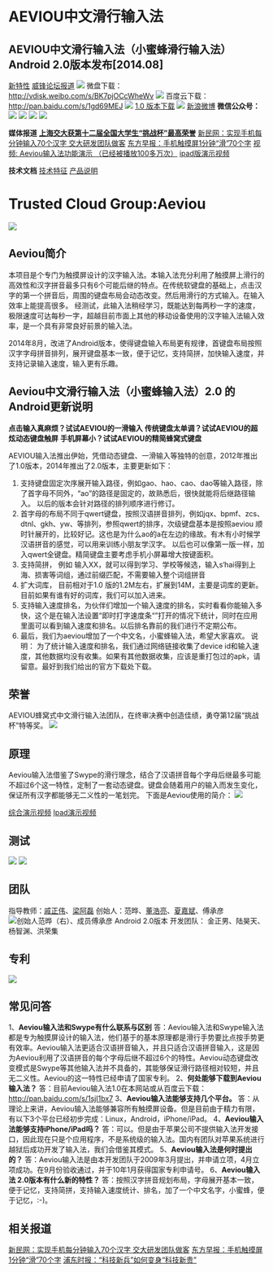 # AEVIOU中文滑行输入法

## AEVIOU中文滑行输入法（小蜜蜂滑行输入法）Android 2.0版本发布[2014.08]
[新特性](http://aeviou.sinaapp.com/)  [威锋论坛报道](http://bbs.feng.com/read-htm-tid-8221681.html)
![](./aeviou-demo.jpg)
微盘下载：http://vdisk.weibo.com/s/BK7pjOCcWheWv
![](./aeviou.png)
百度云下载：http://pan.baidu.com/s/1gd69MEJ
![](./panbaidu.png)
[1.0 版本下载](http://pan.baidu.com/s/1sjI1bx7)
![](./aeviou.gif)
[新浪微博](http://weibo.com/u/1961313133/)
**微信公众号：**
![](./qrcode_for_gh_84981f2cc31e_430.jpg)
![](./ani.gif)  ![](./learn.jpg)
![](./intro.jpg)

**媒体报道**
**[上海交大获第十二届全国大学生“挑战杯”最高荣誉](http://news.sjtu.edu.cn/info/1003/107826.htm)**
[新民网：实现手机每分钟输入70个汉字 交大研发团队做客](http://news.xinmin.cn/t/msrx/2011/01/28/9127657.html)
[东方早报：手机触摸屏1分钟“滑”70个字](http://epaper.dfdaily.com/dfzb/html/2011-01/26/node_9.htm)
[视频: Aeviou输入法功能演示 （已经被播放100多万次）](http://v.youku.com/v_show/id_XMjM4MDc3MTU2.html)
[ipad版演示视频](http://v.youku.com/v_show/id_XMjEwMDU1NzI4.html)

**技术文档**
[技术特征](http://tcloud.sjtu.edu.cn/projects/aeviou/abstract.pdf)  [产品说明](http://tcloud.sjtu.edu.cn/projects/aeviou/tech.pdf)

# Trusted Cloud Group:Aeviou
![](./Aeviou_logo.jpg)
## Aeviou简介
本项目是个专门为触摸屏设计的汉字输入法。本输入法充分利用了触摸屏上滑行的高效性和汉字拼音最多只有6个可能后继的特点。在传统软键盘的基础上，点击汉字的第一个拼音后，周围的键盘布局会动态改变。然后用滑行的方式输入。在输入效率上能提高很多。
经测试，此输入法稍经学习，既能达到每两秒一字的速度，极限速度可达每秒一字，超越目前市面上其他的移动设备使用的汉字输入法输入效率，是一个具有非常良好前景的输入法。


2014年8月，改进了Android版本，使得键盘输入布局更有规律，首键盘布局按照汉字字母拼音排列，展开键盘基本一致，便于记忆，支持简拼，加快输入速度，并支持记录输入速度，输入更有乐趣。

## Aeviou中文滑行输入法（小蜜蜂输入法）2.0 的Android更新说明
**点击输入真麻烦？试试AEVIOU的一滑输入**
**传统键盘太单调？试试AEVIOU的超炫动态键盘触屏**
**手机屏幕小？试试AEVIOU的精简蜂窝式键盘**

AEVIOU输入法推出伊始，凭借动态键盘、一滑输入等独特的创意，2012年推出了1.0版本，2014年推出了2.0版本，主要更新如下：
1. 支持键盘固定次序展开输入路径，例如gao、hao、cao、dao等输入路径，除了首字母不同外，“ao”的路径是固定的，故熟悉后，很快就能将后继路径输入。 以后的版本会针对路径的排列顺序进行修订。
2. 首字母的布局不同于qwert键盘，按照汉语拼音排列，例如jqx、bpmf、zcs、dtnl、gkh、yw、等排列，参照qwert的排序，次级键盘基本是按照aeviou 顺时针展开的，比较好记。这也是为什么ao的a在左边的缘故。有木有小时候学汉语拼音的感觉，可以用来训练小朋友学汉字。 以后也可以像第一版一样，加入qwert全键盘。精简键盘主要考虑手机小屏幕增大按键面积。
3. 支持简拼， 例如 输入XX，就可以得到学习、学校等候选，输入s‘hai得到上海、损害等词组，通过前缀匹配，不需要输入整个词组拼音
4. 扩大词库， 目前相对于1.0 版的1.2M左右，扩展到14M，主要是词库的更新。目前如果有谁有好的词库，我们可以加入进来。
5. 支持输入速度排名，为伙伴们增加一个输入速度的排名，实时看看你能输入多快，这个是在输入法设置“即时打字速度条“”打开的情况下统计，同时在应用里面可以看到输入速度和排名。以后排名靠前的我们进行不定期公布。
6. 最后，我们为aeviou增加了一个中文名，小蜜蜂输入法，希望大家喜欢。
说明：
为了统计输入速度和排名，我们通过网络链接收集了device id和输入速度，其他数据均没有收集。如果有其他数据收集，应该是重打包过的apk，请留意。最好到我们给出的官方下载处下载。

## 荣誉
AEVIOU蜂窝式中文滑行输入法团队，在终审决赛中创造佳绩，勇夺第12届“挑战杯”特等奖。
![](./Hz9915rkl2.jpg)

## 原理
Aeviou输入法借鉴了Swype的滑行理念，结合了汉语拼音每个字母后继最多可能不超过6个这一特性，定制了一套动态键盘。键盘会随着用户的输入而发生变化，保证所有汉字都能够无二义性的一笔划完。
下面是Aeviou使用的简介：
![](./Aeviou_demo.gif)

[综合演示视频](http://v.youku.com/v_show/id_XMjIzMTE3MTMy.html)  [Ipad演示视频](http://v.youku.com/v_show/id_XMjEwMDU1NzI4.html)

## 测试
![](./Aeviou_speed.jpg) ![](./Aeviou_train.jpg)

## 团队
指导教师：[戚正伟](http://tcloud.sjtu.edu.cn/people/zhengwei/)、[梁阿磊](http://202.120.40.100/wiki/index.php/User:Liangalei)
创始人：范晔、[董浩亮](http://202.120.40.100/wiki/index.php/User:Donghl)、[夏嘉斌](http://202.120.40.100/wiki/index.php/User:Rexpie)、傅承彦
![创始人范晔（右）、成员傅承彦](./Aeviou_founder.jpg)
Android 2.0版本 开发团队： 金正男、陆昊天、杨智渊、洪荣集

## 专利
![](./Aeviou_patent.jpg)

## 常见问答
1、**Aeviou输入法和Swype有什么联系与区别**
答：Aeviou输入法和Swype输入法都是专为触摸屏设计的输入法，他们基于的基本原理都是滑行手势要比点按手势更有效率。Aeviou输入法更适合汉语拼音输入，并且只适合汉语拼音输入，这是因为Aeviou利用了汉语拼音的每个字母后继不超过6个的特性。Aeviou动态键盘改变模式是Swype等其他输入法并不具备的，其能够保证滑行路径相对较短，并且无二义性。Aeviou的这一特性已经申请了国家专利。
2、**何处能够下载到Aeviou输入法？**
答：目前Aeviou输入法1.0在本网站或从百度云下载：http://pan.baidu.com/s/1sjI1bx7
3、**Aeviou输入法能够支持几个平台。**
答：从理论上来讲，Aeviou输入法能够兼容所有触摸屏设备。但是目前由于精力有限，有以下3个平台已经初步完成：Linux，Android，iPhone/iPad。
4、**Aeviou输入法能够支持iPhone/iPad吗？**
答：可以。但是由于苹果公司不提供输入法开发接口，因此现在只是个应用程序，不是系统级的输入法。国内有团队对苹果系统进行越狱后成功开发了输入法，我们会借鉴其模式。
5、**Aeviou输入法是何时提出的？**
答：Aeviou输入法是由本开发团队于2009年3月提出，并申请立项，4月立项成功。在9月份验收通过，并于10年1月获得国家专利申请号。
6、**Aeviou输入法 2.0版本有什么新的特性？**
答：按照汉字拼音规划布局，字母展开基本一致，便于记忆，支持简拼，支持输入速度统计、排名，加了一个中文名字，小蜜蜂，便于记忆，:-)。

## 相关报道
[新民网：实现手机每分钟输入70个汉字 交大研发团队做客](http://news.xinmin.cn/t/msrx/2011/01/28/9127657.html)
[东方早报：手机触摸屏1分钟“滑”70个字](http://epaper.dfdaily.com/dfzb/html/2011-01/26/node_9.htm)
[浦东时报：“科技新兵”如何变身“科技新贵”](http://shibao.pudong.gov.cn/weekly_canjing/Info/Detail_338869.htm)